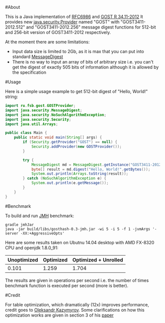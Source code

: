 #About

This is a Java implementation of [RFC6986](https://tools.ietf.org/html/rfc6986) and
[GOST R 34.11-2012](http://protect.gost.ru/document.aspx?control=7&baseC=6&page=1&month=6&year=-1&search=&id=180209)
It provides new [java.security.Provider](http://docs.oracle.com/javase/8/docs/api/java/security/Provider.html) named "GOST"
with "GOST3411-2012.512" and "GOST3411-2012.256" message digest functions for 512-bit and 256-bit version of GOST3411-2012
respectively.

At the moment there are some limitations:

* Input data size is limited to 2Gb, as it is max that you can put into standard [MessageDigest](http://docs.oracle.com/javase/8/docs/api/java/security/MessageDigest.html)
* There is no way to input an array of bits of arbitrary size i.e. you can't get the digest of exactly 505 bits of information although it is allowed by the specification

#Usage

Here is a simple usage example to get 512-bit digest of "Hello, World!" string:

```java
import ru.fsb.gost.GOSTProvider;
import java.security.MessageDigest;
import java.security.NoSuchAlgorithmException;
import java.security.Security;
import java.util.Arrays;

public class Main {
    public static void main(String[] args) {
        if (Security.getProvider("GOST") == null) {
            Security.addProvider(new GOSTProvider());
        }

        try {
            MessageDigest md = MessageDigest.getInstance("GOST3411-2012.512");
            byte[] result = md.digest("Hello, World!".getBytes());
            System.out.println(Arrays.toString(result));
        } catch (NoSuchAlgorithmException e) {
            System.out.println(e.getMessage());
        }
    }
}
```

#Benchmark

To build and run [JMH](http://openjdk.java.net/projects/code-tools/jmh/) benchmark:

    gradle jmhJar
    java -jar build/libs/gosthash-0.3-jmh.jar -wi 5 -i 5 -f 1 -jvmArgs '-server -XX:+AggressiveOpts'

Here are some results taken on Ubutnu 14.04 desktop with AMD FX-8320 CPU and openjdk 1.8.0_91:

| Unoptimized | Optimized | Optimized + Unrolled |
| ----------- | --------- | -------------------- |
|    0.101    |   1.259   |         1.704        |

The results are given in operations per second i.e. the number of times benchmark function is executed per second (more is better).

#Credit

For table optimization, which dramatically (12x) improves performance, credit goes to [Oleksandr Kazymyrov](https://github.com/okazymyrov/stribog).
Some clarifications on how this optimization works are given in section 3 of his [paper](https://okazymyrov.github.io/assets/attachments/articles/2013/6795e47b49068629cbcb2d323faafa.pdf)
